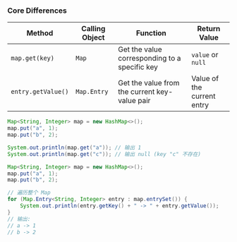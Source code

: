 ### Core Differences

| Method               | Calling Object  | Function                                    | Return Value            |
|----------------------|-----------------|--------------------------------------------|-------------------------|
| `map.get(key)`       | `Map`           | Get the value corresponding to a specific key | `value` or `null`      |
| `entry.getValue()`   | `Map.Entry`     | Get the value from the current key-value pair | Value of the current entry |

```java
Map<String, Integer> map = new HashMap<>();
map.put("a", 1);
map.put("b", 2);

System.out.println(map.get("a")); // 输出 1
System.out.println(map.get("c")); // 输出 null (key "c" 不存在)
```
```java
Map<String, Integer> map = new HashMap<>();
map.put("a", 1);
map.put("b", 2);

// 遍历整个 Map
for (Map.Entry<String, Integer> entry : map.entrySet()) {
    System.out.println(entry.getKey() + " -> " + entry.getValue());
}
// 输出:
// a -> 1
// b -> 2
```
